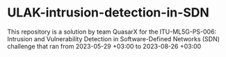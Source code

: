 # ULAK-intrusion-detection-in-SDN
This repository is a solution by team QuasarX for the ITU-ML5G-PS-006: Intrusion and Vulnerability Detection in Software-Defined Networks (SDN) challenge that ran from 2023-05-29 +03:00 to 2023-08-26 +03:00
